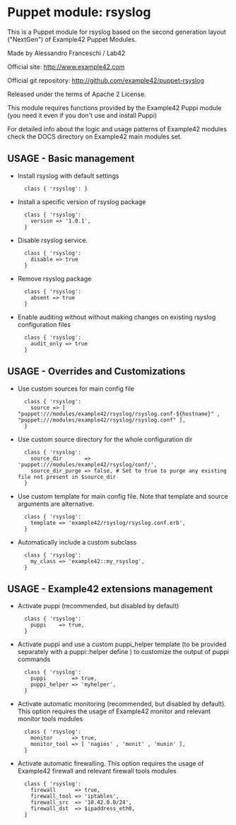 # Puppet module: rsyslog

This is a Puppet module for rsyslog based on the second generation layout ("NextGen") of Example42 Puppet Modules.

Made by Alessandro Franceschi / Lab42

Official site: http://www.example42.com

Official git repository: http://github.com/example42/puppet-rsyslog

Released under the terms of Apache 2 License.

This module requires functions provided by the Example42 Puppi module (you need it even if you don't use and install Puppi)

For detailed info about the logic and usage patterns of Example42 modules check the DOCS directory on Example42 main modules set.

## USAGE - Basic management

* Install rsyslog with default settings

        class { 'rsyslog': }

* Install a specific version of rsyslog package

        class { 'rsyslog':
          version => '1.0.1',
        }

* Disable rsyslog service.

        class { 'rsyslog':
          disable => true
        }

* Remove rsyslog package

        class { 'rsyslog':
          absent => true
        }

* Enable auditing without without making changes on existing rsyslog configuration files

        class { 'rsyslog':
          audit_only => true
        }


## USAGE - Overrides and Customizations
* Use custom sources for main config file 

        class { 'rsyslog':
          source => [ "puppet:///modules/example42/rsyslog/rsyslog.conf-${hostname}" , "puppet:///modules/example42/rsyslog/rsyslog.conf" ], 
        }


* Use custom source directory for the whole configuration dir

        class { 'rsyslog':
          source_dir       => 'puppet:///modules/example42/rsyslog/conf/',
          source_dir_purge => false, # Set to true to purge any existing file not present in $source_dir
        }

* Use custom template for main config file. Note that template and source arguments are alternative. 

        class { 'rsyslog':
          template => 'example42/rsyslog/rsyslog.conf.erb',
        }

* Automatically include a custom subclass

        class { 'rsyslog':
          my_class => 'example42::my_rsyslog',
        }


## USAGE - Example42 extensions management 
* Activate puppi (recommended, but disabled by default)

        class { 'rsyslog':
          puppi    => true,
        }

* Activate puppi and use a custom puppi_helper template (to be provided separately with a puppi::helper define ) to customize the output of puppi commands 

        class { 'rsyslog':
          puppi        => true,
          puppi_helper => 'myhelper', 
        }

* Activate automatic monitoring (recommended, but disabled by default). This option requires the usage of Example42 monitor and relevant monitor tools modules

        class { 'rsyslog':
          monitor      => true,
          monitor_tool => [ 'nagios' , 'monit' , 'munin' ],
        }

* Activate automatic firewalling. This option requires the usage of Example42 firewall and relevant firewall tools modules

        class { 'rsyslog':       
          firewall      => true,
          firewall_tool => 'iptables',
          firewall_src  => '10.42.0.0/24',
          firewall_dst  => $ipaddress_eth0,
        }

